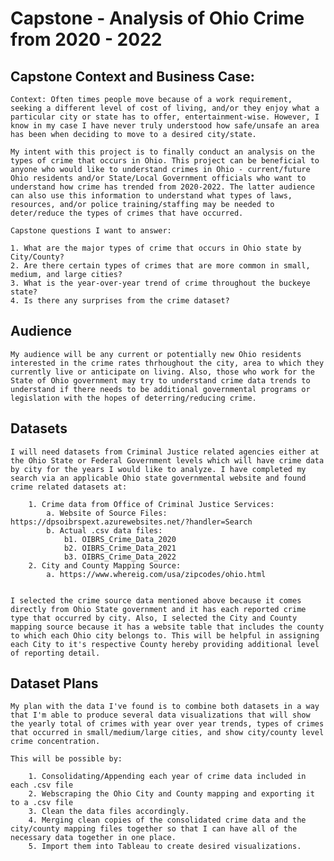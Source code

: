 
# Capstone - Analysis of Ohio Crime from 2020 - 2022

## Capstone Context and Business Case:

    Context: Often times people move because of a work requirement, seeking a different level of cost of living, and/or they enjoy what a particular city or state has to offer, entertainment-wise. However, I know in my case I have never truly understood how safe/unsafe an area has been when deciding to move to a desired city/state.

    My intent with this project is to finally conduct an analysis on the types of crime that occurs in Ohio. This project can be beneficial to anyone who would like to understand crimes in Ohio - current/future Ohio residents and/or State/Local Government officials who want to understand how crime has trended from 2020-2022. The latter audience can also use this information to understand what types of laws, resources, and/or police training/staffing may be needed to deter/reduce the types of crimes that have occurred.

    Capstone questions I want to answer:

    1. What are the major types of crime that occurs in Ohio state by City/County?
    2. Are there certain types of crimes that are more common in small, medium, and large cities?
    3. What is the year-over-year trend of crime throughout the buckeye state?
    4. Is there any surprises from the crime dataset?


## Audience

    My audience will be any current or potentially new Ohio residents interested in the crime rates thrhoughout the city, area to which they currently live or anticipate on living. Also, those who work for the State of Ohio government may try to understand crime data trends to understand if there needs to be additional governmental programs or legislation with the hopes of deterring/reducing crime.

## Datasets

    I will need datasets from Criminal Justice related agencies either at the Ohio State or Federal Government levels which will have crime data by city for the years I would like to analyze. I have completed my search via an applicable Ohio state governmental website and found crime related datasets at:

        1. Crime data from Office of Criminal Justice Services:
            a. Website of Source Files: https://dpsoibrspext.azurewebsites.net/?handler=Search
            b. Actual .csv data files:
                b1. OIBRS_Crime_Data_2020
                b2. OIBRS_Crime_Data_2021
                b3. OIBRS_Crime_Data_2022
        2. City and County Mapping Source:
            a. https://www.whereig.com/usa/zipcodes/ohio.html


    I selected the crime source data mentioned above because it comes directly from Ohio State government and it has each reported crime type that occurred by city. Also, I selected the City and County mapping source because it has a website table that includes the county to which each Ohio city belongs to. This will be helpful in assigning each City to it's respective County hereby providing additional level of reporting detail.

## Dataset Plans

    My plan with the data I've found is to combine both datasets in a way that I'm able to produce several data visualizations that will show the yearly total of crimes with year over year trends, types of crimes that occurred in small/medium/large cities, and show city/county level crime concentration.

    This will be possible by:

        1. Consolidating/Appending each year of crime data included in each .csv file
        2. Webscraping the Ohio City and County mapping and exporting it to a .csv file
        3. Clean the data files accordingly.
        4. Merging clean copies of the consolidated crime data and the city/county mapping files together so that I can have all of the necessary data together in one place.
        5. Import them into Tableau to create desired visualizations.